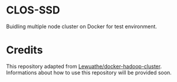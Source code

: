 # CLOS-SSD

Buidling multiple node cluster on Docker for test environment.

# Credits

This repository adapted from [Lewuathe/docker-hadoop-cluster](https://github.com/Lewuathe/docker-hadoop-cluster). Informations about how to use this repository will be provided soon.
